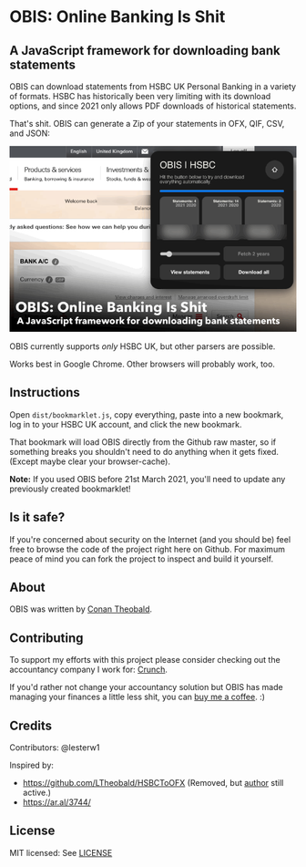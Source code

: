 OBIS: Online Banking Is Shit
==============================

## A JavaScript framework for downloading bank statements

OBIS can download statements from HSBC UK Personal Banking in a variety of
formats. HSBC has historically been very limiting with its download options,
and since 2021 only allows PDF downloads of historical statements.

That's shit. OBIS can generate a Zip of your statements in OFX, QIF, CSV,
and JSON:

![Screenshot of HSBC UK parser](screenshot.gif)

OBIS currently supports _only_ HSBC UK, but other parsers are possible.

Works best in Google Chrome. Other browsers will probably work, too.

## Instructions

Open `dist/bookmarklet.js`, copy everything, paste into a new bookmark, log in
to your HSBC UK account, and click the new bookmark.

That bookmark will load OBIS directly from the Github raw master, so if
something breaks you shouldn't need to do anything when it gets fixed. (Except
maybe clear your browser-cache).

**Note:** If you used OBIS before 21st March 2021, you'll need to update any
previously created bookmarklet!

## Is it safe?

If you're concerned about security on the Internet (and you should be) feel free
to browse the code of the project right here on Github. For maximum peace of
mind you can fork the project to inspect and build it yourself.

## About

OBIS was written by [Conan Theobald](https://github.com/shuckster/).

## Contributing

To support my efforts with this project please consider checking out the
accountancy company I work for: [Crunch](https://www.crunch.co.uk/).

If you'd rather not change your accountancy solution but OBIS has
made managing your finances a little less shit, you can
[buy me a coffee](https://www.buymeacoffee.com/shuckster). :)

## Credits

Contributors: @lesterw1

Inspired by:

*   https://github.com/LTheobald/HSBCToOFX (Removed, but [author](https://github.com/LTheobald) still active.)
*   https://ar.al/3744/

## License

MIT licensed: See [LICENSE](LICENSE)
